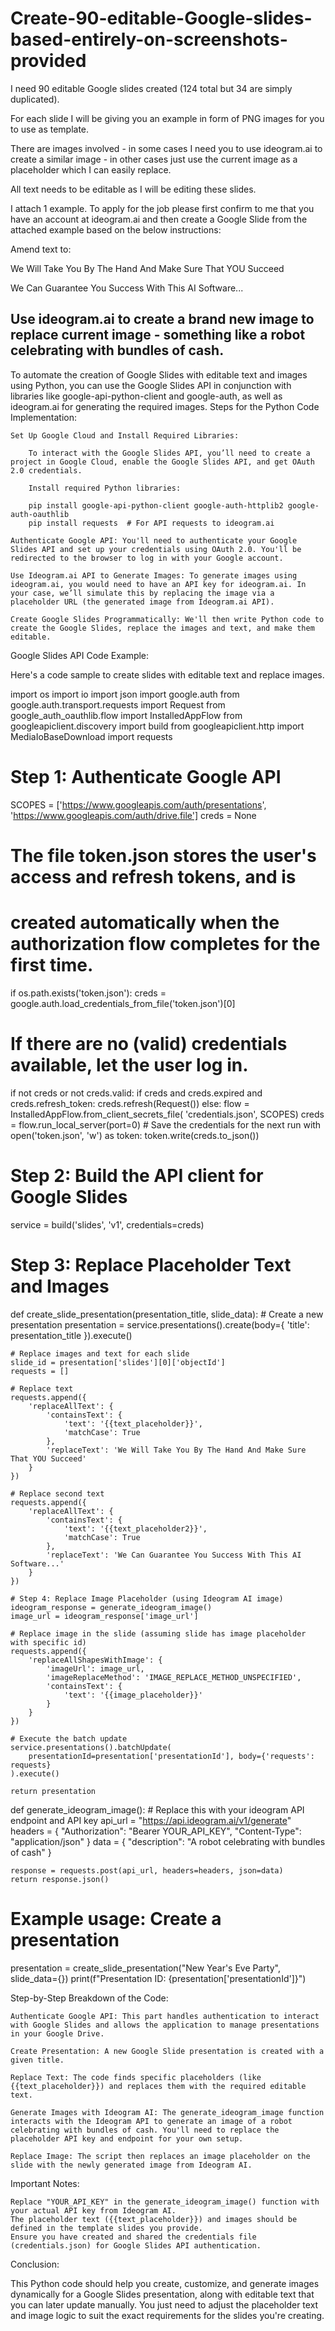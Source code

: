 # Create-90-editable-Google-slides-based-entirely-on-screenshots-provided
I need 90 editable Google slides created (124 total but 34 are simply duplicated).

For each slide I will be giving you an example in form of PNG images for you to use as template.

There are images involved - in some cases I need you to use ideogram.ai to create a similar image - in other cases just use the current image as a placeholder which I can easily replace.

All text needs to be editable as I will be editing these slides.

I attach 1 example. To apply for the job please first confirm to me that you have an account at ideogram.ai and then create a Google Slide from the attached example based on the below instructions:

Amend text to:

We Will Take You By The Hand And Make Sure That YOU Succeed

We Can Guarantee You Success With This AI Software...

Use ideogram.ai to create a brand new image to replace current image - something like a robot celebrating with bundles of cash.
------------------
To automate the creation of Google Slides with editable text and images using Python, you can use the Google Slides API in conjunction with libraries like google-api-python-client and google-auth, as well as ideogram.ai for generating the required images.
Steps for the Python Code Implementation:

    Set Up Google Cloud and Install Required Libraries:

        To interact with the Google Slides API, you’ll need to create a project in Google Cloud, enable the Google Slides API, and get OAuth 2.0 credentials.

        Install required Python libraries:

        pip install google-api-python-client google-auth-httplib2 google-auth-oauthlib
        pip install requests  # For API requests to ideogram.ai

    Authenticate Google API: You'll need to authenticate your Google Slides API and set up your credentials using OAuth 2.0. You'll be redirected to the browser to log in with your Google account.

    Use Ideogram.ai API to Generate Images: To generate images using ideogram.ai, you would need to have an API key for ideogram.ai. In your case, we’ll simulate this by replacing the image via a placeholder URL (the generated image from Ideogram.ai API).

    Create Google Slides Programmatically: We'll then write Python code to create the Google Slides, replace the images and text, and make them editable.

Google Slides API Code Example:

Here's a code sample to create slides with editable text and replace images.

import os
import io
import json
import google.auth
from google.auth.transport.requests import Request
from google_auth_oauthlib.flow import InstalledAppFlow
from googleapiclient.discovery import build
from googleapiclient.http import MediaIoBaseDownload
import requests

# Step 1: Authenticate Google API
SCOPES = ['https://www.googleapis.com/auth/presentations', 'https://www.googleapis.com/auth/drive.file']
creds = None

# The file token.json stores the user's access and refresh tokens, and is
# created automatically when the authorization flow completes for the first time.
if os.path.exists('token.json'):
    creds = google.auth.load_credentials_from_file('token.json')[0]

# If there are no (valid) credentials available, let the user log in.
if not creds or not creds.valid:
    if creds and creds.expired and creds.refresh_token:
        creds.refresh(Request())
    else:
        flow = InstalledAppFlow.from_client_secrets_file(
            'credentials.json', SCOPES)
        creds = flow.run_local_server(port=0)
    # Save the credentials for the next run
    with open('token.json', 'w') as token:
        token.write(creds.to_json())

# Step 2: Build the API client for Google Slides
service = build('slides', 'v1', credentials=creds)

# Step 3: Replace Placeholder Text and Images
def create_slide_presentation(presentation_title, slide_data):
    # Create a new presentation
    presentation = service.presentations().create(body={
        'title': presentation_title
    }).execute()
    
    # Replace images and text for each slide
    slide_id = presentation['slides'][0]['objectId']
    requests = []
    
    # Replace text
    requests.append({
        'replaceAllText': {
            'containsText': {
                'text': '{{text_placeholder}}',
                'matchCase': True
            },
            'replaceText': 'We Will Take You By The Hand And Make Sure That YOU Succeed'
        }
    })
    
    # Replace second text
    requests.append({
        'replaceAllText': {
            'containsText': {
                'text': '{{text_placeholder2}}',
                'matchCase': True
            },
            'replaceText': 'We Can Guarantee You Success With This AI Software...'
        }
    })

    # Step 4: Replace Image Placeholder (using Ideogram AI image)
    ideogram_response = generate_ideogram_image()
    image_url = ideogram_response['image_url']

    # Replace image in the slide (assuming slide has image placeholder with specific id)
    requests.append({
        'replaceAllShapesWithImage': {
            'imageUrl': image_url,
            'imageReplaceMethod': 'IMAGE_REPLACE_METHOD_UNSPECIFIED',
            'containsText': {
                'text': '{{image_placeholder}}'
            }
        }
    })
    
    # Execute the batch update
    service.presentations().batchUpdate(
        presentationId=presentation['presentationId'], body={'requests': requests}
    ).execute()

    return presentation

def generate_ideogram_image():
    # Replace this with your ideogram API endpoint and API key
    api_url = "https://api.ideogram.ai/v1/generate"
    headers = {
        "Authorization": "Bearer YOUR_API_KEY",
        "Content-Type": "application/json"
    }
    data = {
        "description": "A robot celebrating with bundles of cash"
    }

    response = requests.post(api_url, headers=headers, json=data)
    return response.json()

# Example usage: Create a presentation
presentation = create_slide_presentation("New Year's Eve Party", slide_data={})
print(f"Presentation ID: {presentation['presentationId']}")

Step-by-Step Breakdown of the Code:

    Authenticate Google API: This part handles authentication to interact with Google Slides and allows the application to manage presentations in your Google Drive.

    Create Presentation: A new Google Slide presentation is created with a given title.

    Replace Text: The code finds specific placeholders (like {{text_placeholder}}) and replaces them with the required editable text.

    Generate Images with Ideogram AI: The generate_ideogram_image function interacts with the Ideogram API to generate an image of a robot celebrating with bundles of cash. You'll need to replace the placeholder API key and endpoint for your own setup.

    Replace Image: The script then replaces an image placeholder on the slide with the newly generated image from Ideogram AI.

Important Notes:

    Replace "YOUR_API_KEY" in the generate_ideogram_image() function with your actual API key from Ideogram AI.
    The placeholder text ({{text_placeholder}}) and images should be defined in the template slides you provide.
    Ensure you have created and shared the credentials file (credentials.json) for Google Slides API authentication.

Conclusion:

This Python code should help you create, customize, and generate images dynamically for a Google Slides presentation, along with editable text that you can later update manually. You just need to adjust the placeholder text and image logic to suit the exact requirements for the slides you're creating.
